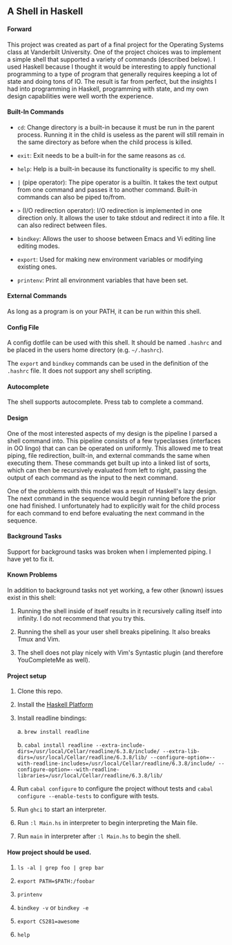## A Shell in Haskell

#### Forward

This project was created as part of a final project for the Operating Systems
class at Vanderbilt University. One of the project choices was to implement
a simple shell that supported a variety of commands (described below). I used
Haskell because I thought it would be interesting to apply functional
programming to a type of program that generally requires keeping a lot of state
and doing tons of IO. The result is far from perfect, but the insights I had
into programming in Haskell, programming with state, and my own design
capabilities were well worth the experience.

#### Built-In Commands

- `cd`: Change directory is a built-in because it must be run in the parent
  process. Running it in the child is useless as the parent will still remain
  in the same directory as before when the child process is killed.

- `exit`: Exit needs to be a built-in for the same reasons as `cd`.

- `help`: Help is a built-in because its functionality is specific to my
  shell.

- `|` (pipe operator): The pipe operator is a builtin. It takes the text output
  from one command and passes it to another command. Built-in commands can also
  be piped to/from.

- `>` (I/O redirection operator): I/O redirection is implemented in one
  direction only. It allows the user to take stdout and redirect it into
  a file. It can also redirect between files.

- `bindkey`: Allows the user to shoose between Emacs and Vi editing
  line editing modes.

- `export`: Used for making new environment variables or modifying existing
  ones.

- `printenv`: Print all environment variables that have been set.

#### External Commands

As long as a program is on your PATH, it can be run within this shell.

#### Config File

A config dotfile can be used with this shell. It should be named `.hashrc` and
be placed in the users home directory (e.g. `~/.hashrc`).

The `export` and `bindkey` commands can be used in the definition of the
`.hashrc` file. It does not support any shell scripting.

#### Autocomplete

The shell supports autocomplete. Press tab to complete a command.

#### Design

One of the most interested aspects of my design is the pipeline I parsed
a shell command into. This pipeline consists of a few typeclasses (interfaces
in OO lingo) that can can be operated on uniformly. This allowed me to treat
piping, file redirection, built-in, and external commands the same when
executing them. These commands get built up into a linked list of sorts, which
can then be recursively evaluated from left to right, passing the output of
each command as the input to the next command.

One of the problems with this model was a result of Haskell's lazy design.
The next command in the sequence would begin running before the prior one had
finished. I unfortunately had to explicitly wait for the child process for each
command to end before evaluating the next command in the sequence.

#### Background Tasks

Support for background tasks was broken when I implemented piping. I have yet
to fix it.

#### Known Problems

In addition to background tasks not yet working, a few other (known) issues
exist in this shell:

1. Running the shell inside of itself results in it recursively calling itself
   into infinity. I do not recommend that you try this.

2. Running the shell as your user shell breaks pipelining. It also breaks Tmux
   and Vim.

3. The shell does not play nicely with Vim's Syntastic plugin (and therefore
   YouCompleteMe as well).

#### Project setup

1. Clone this repo.

2. Install the [Haskell Platform](https://www.haskell.org/platform/)

4. Install readline bindings: 

    a. `brew install readline`

    b. `cabal install readline
    --extra-include-dirs=/usr/local/Cellar/readline/6.3.8/include/
    --extra-lib-dirs=/usr/local/Cellar/readline/6.3.8/lib/
    --configure-option=--with-readline-includes=/usr/local/Cellar/readline/6.3.8/include/
    --configure-option=--with-readline-libraries=/usr/local/Cellar/readline/6.3.8/lib/`

5. Run `cabal configure` to configure the project without tests and `cabal
   configure --enable-tests` to configure with tests.

6. Run `ghci` to start an interpreter.

7. Run `:l Main.hs` in interpreter to begin interpreting the Main file.

8. Run `main` in interpreter after `:l Main.hs` to begin the shell.

#### How project should be used.

1. `ls -al | grep foo | grep bar`

2. `export PATH=$PATH:/foobar`

3. `printenv`

4. `bindkey -v` or `bindkey -e`

5. `export CS281=awesome`

6. `help`
